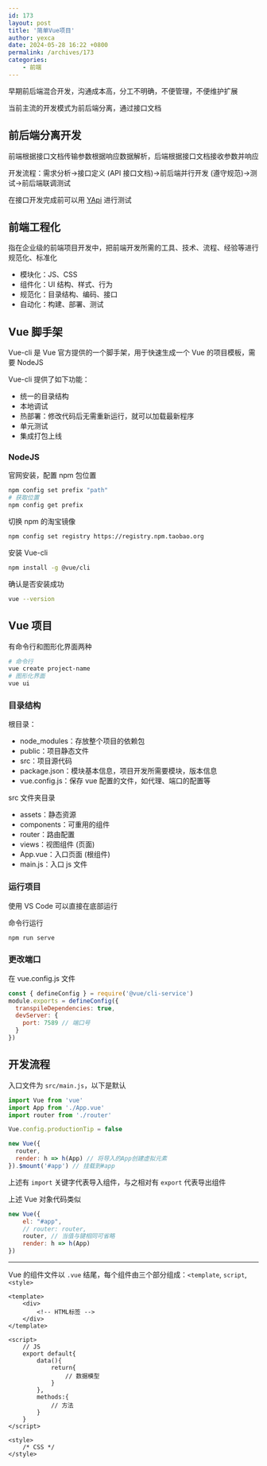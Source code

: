 ```yaml
---
id: 173
layout: post
title: '简单Vue项目'
author: yexca
date: 2024-05-28 16:22 +0800
permalink: /archives/173
categories:
    - 前端
---  
```


早期前后端混合开发，沟通成本高，分工不明确，不便管理，不便维护扩展

当前主流的开发模式为前后端分离，通过接口文档

## 前后端分离开发

前端根据接口文档传输参数根据响应数据解析，后端根据接口文档接收参数并响应

开发流程：需求分析->接口定义 (API 接口文档)->前后端并行开发 (遵守规范)->测试->前后端联调测试

在接口开发完成前可以用 [YApi](https://yapi.pro/) 进行测试

## 前端工程化

指在企业级的前端项目开发中，把前端开发所需的工具、技术、流程、经验等进行规范化、标准化

* 模块化：JS、CSS
* 组件化：UI 结构、样式、行为
* 规范化：目录结构、编码、接口
* 自动化：构建、部署、测试

## Vue 脚手架

Vue-cli 是 Vue 官方提供的一个脚手架，用于快速生成一个 Vue 的项目模板，需要 NodeJS

Vue-cli 提供了如下功能：

* 统一的目录结构
* 本地调试
* 热部署：修改代码后无需重新运行，就可以加载最新程序
* 单元测试
* 集成打包上线

### NodeJS

官网安装，配置 npm 包位置

```bash
npm config set prefix "path"
# 获取位置
npm config get prefix
```

切换 npm 的淘宝镜像

```bash
npm config set registry https://registry.npm.taobao.org
```

安装 Vue-cli

```bash
npm install -g @vue/cli
```

确认是否安装成功

```bash
vue --version
```

## Vue 项目

有命令行和图形化界面两种

```bash
# 命令行
vue create project-name
# 图形化界面
vue ui
```

### 目录结构

根目录：

* node_modules：存放整个项目的依赖包
* public：项目静态文件
* src：项目源代码
* package.json：模块基本信息，项目开发所需要模块，版本信息
* vue.config.js：保存 vue 配置的文件，如代理、端口的配置等

src 文件夹目录

* assets：静态资源
* components：可重用的组件
* router：路由配置
* views：视图组件 (页面)
* App.vue：入口页面 (根组件)
* main.js：入口 js 文件

### 运行项目

使用 VS Code 可以直接在底部运行

命令行运行

```bash
npm run serve
```

### 更改端口

在 vue.config.js 文件

```javascript
const { defineConfig } = require('@vue/cli-service')
module.exports = defineConfig({
  transpileDependencies: true,
  devServer: {
    port: 7589 // 端口号
  }
})
```

## 开发流程

入口文件为 `src/main.js`，以下是默认

```javascript
import Vue from 'vue'
import App from './App.vue'
import router from './router'

Vue.config.productionTip = false

new Vue({
  router,
  render: h => h(App) // 将导入的App创建虚拟元素
}).$mount('#app') // 挂载到#app
```

上述有 `import` 关键字代表导入组件，与之相对有 `export` 代表导出组件

上述 Vue 对象代码类似

```javascript
new Vue({
    el: "#app",
    // router: router,
    router, // 当值与键相同可省略
    render: h => h(App)
})
```

---

Vue 的组件文件以 `.vue` 结尾，每个组件由三个部分组成：`<template`, `script`, `<style>`

```vue
<template>
	<div>
    	<!-- HTML标签 -->
	</div>
</template>

<script>
	// JS
    export default{
        data(){
            return{
                // 数据模型
            }
        },
        methods:{
            // 方法
        }
    }
</script>

<style>
	/* CSS */
</style>
```

